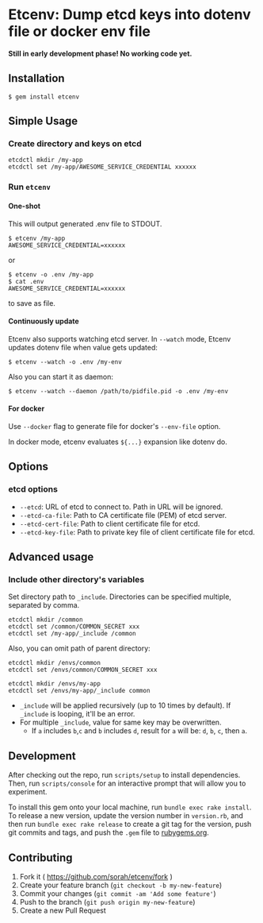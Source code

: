 # Etcenv: Dump etcd keys into dotenv file or docker env file

__Still in early development phase! No working code yet.__

## Installation

    $ gem install etcenv

## Simple Usage

### Create directory and keys on etcd

```
etcdctl mkdir /my-app
etcdctl set /my-app/AWESOME_SERVICE_CREDENTIAL xxxxxx
```

### Run `etcenv`

#### One-shot

This will output generated .env file to STDOUT.

```
$ etcenv /my-app
AWESOME_SERVICE_CREDENTIAL=xxxxxx
```

or

```
$ etcenv -o .env /my-app
$ cat .env
AWESOME_SERVICE_CREDENTIAL=xxxxxx
```

to save as file.

#### Continuously update

Etcenv also supports watching etcd server. In `--watch` mode, Etcenv updates dotenv file when value gets updated:

```
$ etcenv --watch -o .env /my-env
```

Also you can start it as daemon:

```
$ etcenv --watch --daemon /path/to/pidfile.pid -o .env /my-env
```

#### For docker

Use `--docker` flag to generate file for docker's `--env-file` option.

In docker mode, etcenv evaluates `${...}` expansion like dotenv do.

## Options

### etcd options

- `--etcd`: URL of etcd to connect to. Path in URL will be ignored.
- `--etcd-ca-file`: Path to CA certificate file (PEM) of etcd server.
- `--etcd-cert-file`: Path to client certificate file for etcd.
- `--etcd-key-file`: Path to private key file of client certificate file for etcd.

## Advanced usage

### Include other directory's variables

Set directory path to `_include`. Directories can be specified multiple, separated by comma.

```
etcdctl mkdir /common
etcdctl set /common/COMMON_SECRET xxx
etcdctl set /my-app/_include /common
```

Also, you can omit path of parent directory:

```
etcdctl mkdir /envs/common
etcdctl set /envs/common/COMMON_SECRET xxx

etcdctl mkdir /envs/my-app
etcdctl set /envs/my-app/_include common
```

- `_include` will be applied recursively (up to 10 times by default). If `_include` is looping, it'll be an error.
- For multiple `_include`, value for same key may be overwritten.
  - If `a` includes `b`,`c` and `b` includes `d`, result for `a` will be: `d`, `b`, `c`, then `a`.

## Development

After checking out the repo, run `scripts/setup` to install dependencies. Then, run `scripts/console` for an interactive prompt that will allow you to experiment.

To install this gem onto your local machine, run `bundle exec rake install`. To release a new version, update the version number in `version.rb`, and then run `bundle exec rake release` to create a git tag for the version, push git commits and tags, and push the `.gem` file to [rubygems.org](https://rubygems.org).

## Contributing

1. Fork it ( https://github.com/sorah/etcenv/fork )
2. Create your feature branch (`git checkout -b my-new-feature`)
3. Commit your changes (`git commit -am 'Add some feature'`)
4. Push to the branch (`git push origin my-new-feature`)
5. Create a new Pull Request
